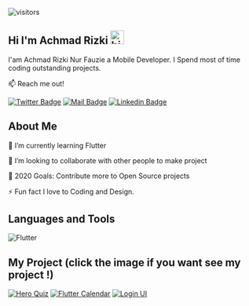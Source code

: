 ![visitors](https://visitor-badge.glitch.me/badge?page_id=achmadrizkin.achmadrizkin)
## Hi I'm Achmad Rizki <img src="https://user-images.githubusercontent.com/1303154/88677602-1635ba80-d120-11ea-84d8-d263ba5fc3c0.gif" width="28px" alt="hi">

I'am Achmad Rizki Nur Fauzie a Mobile Developer. I Spend most of time coding outstanding projects.

:mailbox: Reach me out!

[![Twitter Badge](https://img.shields.io/badge/-@arizkinf-1ca0f1?style=flat&labelColor=1ca0f1&logo=twitter&logoColor=white&link=https://twitter.com/Ipenywis)](https://twitter.com/arizkinf) [![Mail Badge](https://img.shields.io/badge/-Achmad_Rizki_Nur_Fauzie-c0392b?style=flat&labelColor=c0392b&logo=gmail&logoColor=white)](mailto:arizki.nf02@gmail.com) [![Linkedin Badge](https://img.shields.io/badge/-Achmad_Rizki_Nur_Fauzie-0e76a8?style=flat&labelColor=0e76a8&logo=linkedin&logoColor=white)](https://www.linkedin.com/in/achmad-rizki-nur-fauzie-a2a7021b3/)

## About Me
🌱 I’m currently learning Flutter

👯 I’m looking to collaborate with other people to make project

🥅 2020 Goals: Contribute more to Open Source projects

⚡ Fun fact I love to Coding and Design.

## Languages and Tools
![Flutter](https://img.shields.io/badge/-Flutter-61DBFB?style=for-the-badge&labelColor=black&logo=flutter&logoColor=61DBFB)

## My Project (click the image if you want see my project !)
[![Hero Quiz](https://user-images.githubusercontent.com/75843138/102559265-02581880-4102-11eb-993a-7874adc2661d.png)](https://github.com/achmadrizkin/flutter_hero_quiz)
[![Flutter Calendar](https://user-images.githubusercontent.com/75843138/102004640-2bb12700-3d45-11eb-8afa-78242cad394c.png)](https://github.com/achmadrizkin/flutter_calendar) 
[![Login UI](https://user-images.githubusercontent.com/75843138/102014151-2ecd0700-3d87-11eb-96a4-6efb377065ae.jpeg)](https://github.com/achmadrizkin/flutter_loginUI)

